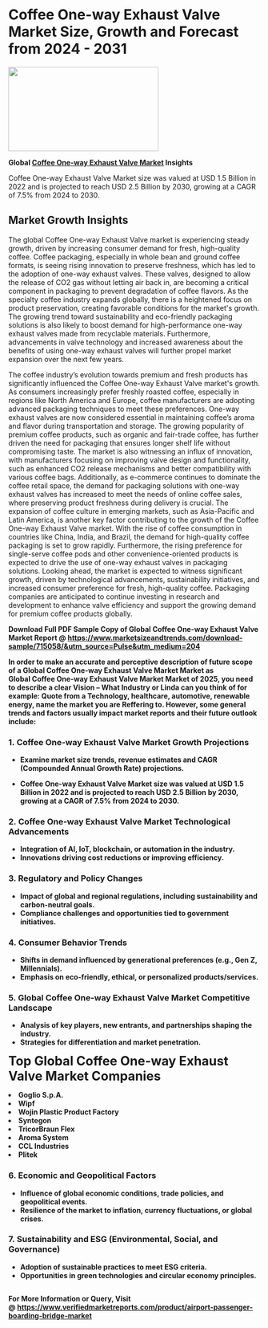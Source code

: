 <H1>Coffee One-way Exhaust Valve Market Size, Growth and Forecast from 2024 - 2031</H1><img class="aligncenter size-medium wp-image-584254" src="https://thirdeyenews.in/wp-content/uploads/2024/09/Global-Market-Research-300x168.jpeg" alt="" width="300" height="168" /><p><strong>Global&nbsp;<a href="https://www.marketsizeandtrends.com/download-sample/715058/&amp;utm_source=Pulse&amp;utm_medium=204">Coffee One-way Exhaust Valve Market</a> Insights</strong></p><p>Coffee One-way Exhaust Valve Market size was valued at USD 1.5 Billion in 2022 and is projected to reach USD 2.5 Billion by 2030, growing at a CAGR of 7.5% from 2024 to 2030.</p><p><h2>Market Growth Insights</h2> <p>The global Coffee One-way Exhaust Valve market is experiencing steady growth, driven by increasing consumer demand for fresh, high-quality coffee. Coffee packaging, especially in whole bean and ground coffee formats, is seeing rising innovation to preserve freshness, which has led to the adoption of one-way exhaust valves. These valves, designed to allow the release of CO2 gas without letting air back in, are becoming a critical component in packaging to prevent degradation of coffee flavors. As the specialty coffee industry expands globally, there is a heightened focus on product preservation, creating favorable conditions for the market's growth. The growing trend toward sustainability and eco-friendly packaging solutions is also likely to boost demand for high-performance one-way exhaust valves made from recyclable materials. Furthermore, advancements in valve technology and increased awareness about the benefits of using one-way exhaust valves will further propel market expansion over the next few years.</p> <p><strong></strong></p> <p>The coffee industry’s evolution towards premium and fresh products has significantly influenced the Coffee One-way Exhaust Valve market's growth. As consumers increasingly prefer freshly roasted coffee, especially in regions like North America and Europe, coffee manufacturers are adopting advanced packaging techniques to meet these preferences. One-way exhaust valves are now considered essential in maintaining coffee’s aroma and flavor during transportation and storage. The growing popularity of premium coffee products, such as organic and fair-trade coffee, has further driven the need for packaging that ensures longer shelf life without compromising taste. The market is also witnessing an influx of innovation, with manufacturers focusing on improving valve design and functionality, such as enhanced CO2 release mechanisms and better compatibility with various coffee bags. Additionally, as e-commerce continues to dominate the coffee retail space, the demand for packaging solutions with one-way exhaust valves has increased to meet the needs of online coffee sales, where preserving product freshness during delivery is crucial. The expansion of coffee culture in emerging markets, such as Asia-Pacific and Latin America, is another key factor contributing to the growth of the Coffee One-way Exhaust Valve market. With the rise of coffee consumption in countries like China, India, and Brazil, the demand for high-quality coffee packaging is set to grow rapidly. Furthermore, the rising preference for single-serve coffee pods and other convenience-oriented products is expected to drive the use of one-way exhaust valves in packaging solutions. Looking ahead, the market is expected to witness significant growth, driven by technological advancements, sustainability initiatives, and increased consumer preference for fresh, high-quality coffee. Packaging companies are anticipated to continue investing in research and development to enhance valve efficiency and support the growing demand for premium coffee products globally. </p> <p><strong></p><p><span class=""><strong>Download Full PDF Sample Copy of Global Coffee One-way Exhaust Valve Market Report</strong> @ <a href="https://www.marketsizeandtrends.com/download-sample/715058/&amp;utm_source=Pulse&amp;utm_medium=204" target="_blank">https://www.marketsizeandtrends.com/download-sample/715058/&amp;utm_source=Pulse&amp;utm_medium=204</a></span></p><p>In order to make an accurate and perceptive description of future scope of a Global&nbsp;Coffee One-way Exhaust Valve Market Market as Global&nbsp;Coffee One-way Exhaust Valve Market Market of 2025, you need to describe a clear Vision &ndash; What Industry or Linda can you think of for example: Quote from a Technology, healthcare, automotive, renewable energy, name the market you are Reffering to. However, some general trends and factors usually impact market reports and their future outlook include:</p><h3>1.&nbsp;<strong>Coffee One-way Exhaust Valve Market Growth Projections</strong></h3><ul><li>Examine market size trends, revenue estimates and CAGR (Compounded Annual Growth Rate) projections.</li><li><p>Coffee One-way Exhaust Valve Market size was valued at USD 1.5 Billion in 2022 and is projected to reach USD 2.5 Billion by 2030, growing at a CAGR of 7.5% from 2024 to 2030.</p></li></ul><h3>2.&nbsp;<strong>Coffee One-way Exhaust Valve Market Technological Advancements</strong></h3><ul><li>Integration of AI, IoT, blockchain, or automation in the industry.</li><li>Innovations driving cost reductions or improving efficiency.</li></ul><h3>3.&nbsp;<strong>Regulatory and Policy Changes</strong></h3><ul><li>Impact of global and regional regulations, including sustainability and carbon-neutral goals.</li><li>Compliance challenges and opportunities tied to government initiatives.</li></ul><h3>4.&nbsp;<strong>Consumer Behavior Trends</strong></h3><ul><li>Shifts in demand influenced by generational preferences (e.g., Gen Z, Millennials).</li><li>Emphasis on eco-friendly, ethical, or personalized products/services.</li></ul><h3>5.&nbsp;<strong>Global Coffee One-way Exhaust Valve Market Competitive Landscape</strong></h3><ul><li>Analysis of key players, new entrants, and partnerships shaping the industry.</li><li>Strategies for differentiation and market penetration.</li></ul><p data-pm-slice="1 1 []"><span style="color: inherit; font-family: inherit; font-size: 25px;">Top Global Coffee One-way Exhaust Valve Market Companies</span></p><div class="" data-test-id=""><p><li>Goglio S.p.A.</li><li> Wipf</li><li> Wojin Plastic Product Factory</li><li> Syntegon</li><li> TricorBraun Flex</li><li> Aroma System</li><li> CCL Industries</li><li> Plitek</li></p></div><h3>6.&nbsp;<strong>Economic and Geopolitical Factors</strong></h3><ul><li>Influence of global economic conditions, trade policies, and geopolitical events.</li><li>Resilience of the market to inflation, currency fluctuations, or global crises.</li></ul><h3>7.&nbsp;<strong>Sustainability and ESG (Environmental, Social, and Governance)</strong></h3><ul><li>Adoption of sustainable practices to meet ESG criteria.</li><li>Opportunities in green technologies and circular economy principles.</li></ul><h2><strong style="font-size: 14px;">For More Information or Query, Visit @&nbsp;</strong><a style="background-color: #ffffff; font-size: 14px;" href="https://www.marketsizeandtrends.com/report/coffee-one-way-exhaust-valve-market/" target="_blank">https://www.verifiedmarketreports.com/product/airport-passenger-boarding-bridge-market</a></h2>
